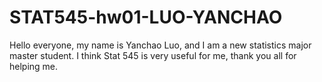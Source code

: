 # STAT545-hw01-LUO-YANCHAO
Hello everyone, my name is Yanchao Luo, and I am a new statistics major master student. I think Stat 545 is very useful for me, thank you all for helping me.
